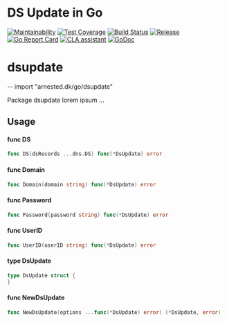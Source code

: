 # DS Update in Go

[![Maintainability](https://api.codeclimate.com/v1/badges/e7ce795acaeb8b2a5b61/maintainability)](https://codeclimate.com/github/arnested/go-dsupdate/maintainability)
[![Test Coverage](https://api.codeclimate.com/v1/badges/e7ce795acaeb8b2a5b61/test_coverage)](https://codeclimate.com/github/arnested/go-dsupdate/test_coverage)
[![Build Status](https://travis-ci.com/arnested/go-dsupdate.svg?branch=master)](https://travis-ci.com/arnested/go-dsupdate)
[![Release](https://img.shields.io/github/release/arnested/go-dsupdate.svg)](https://github.com/arnested/go-dsupdate/releases/latest)
[![Go Report Card](https://goreportcard.com/badge/arnested.dk/go/dsupdate/)](https://goreportcard.com/report/arnested.dk/go/dsupdate)
[![CLA assistant](https://cla-assistant.io/readme/badge/arnested/go-dsupdate)](https://cla-assistant.io/arnested/go-dsupdate)
[![GoDoc](https://godoc.org/arnested.dk/go/dsupdate?status.svg)](https://godoc.org/arnested.dk/go/dsupdate)

# dsupdate
--
    import "arnested.dk/go/dsupdate"

Package dsupdate lorem ipsum ...

## Usage

#### func  DS

```go
func DS(dsRecords ...dns.DS) func(*DsUpdate) error
```

#### func  Domain

```go
func Domain(domain string) func(*DsUpdate) error
```

#### func  Password

```go
func Password(password string) func(*DsUpdate) error
```

#### func  UserID

```go
func UserID(userID string) func(*DsUpdate) error
```

#### type DsUpdate

```go
type DsUpdate struct {
}
```


#### func  NewDsUpdate

```go
func NewDsUpdate(options ...func(*DsUpdate) error) (*DsUpdate, error)
```

